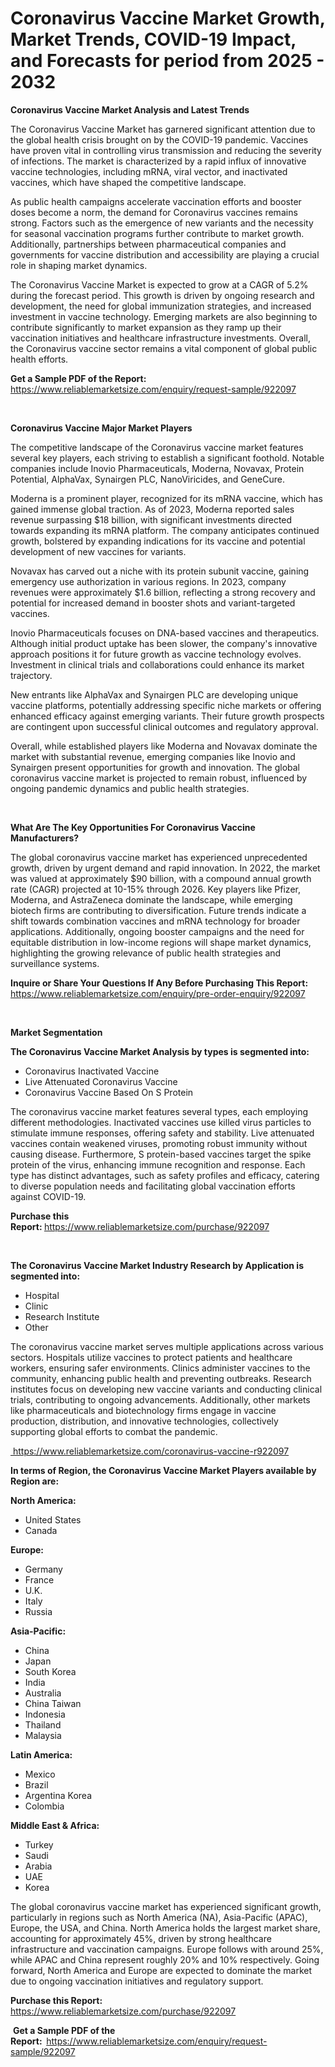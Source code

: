 <p><h1>Coronavirus Vaccine Market Growth, Market Trends, COVID-19 Impact, and Forecasts for period from 2025 - 2032</h1></p><p><strong>Coronavirus Vaccine Market Analysis and Latest Trends</strong></p>
<p><p>The Coronavirus Vaccine Market has garnered significant attention due to the global health crisis brought on by the COVID-19 pandemic. Vaccines have proven vital in controlling virus transmission and reducing the severity of infections. The market is characterized by a rapid influx of innovative vaccine technologies, including mRNA, viral vector, and inactivated vaccines, which have shaped the competitive landscape.</p><p>As public health campaigns accelerate vaccination efforts and booster doses become a norm, the demand for Coronavirus vaccines remains strong. Factors such as the emergence of new variants and the necessity for seasonal vaccination programs further contribute to market growth. Additionally, partnerships between pharmaceutical companies and governments for vaccine distribution and accessibility are playing a crucial role in shaping market dynamics.</p><p>The Coronavirus Vaccine Market is expected to grow at a CAGR of 5.2% during the forecast period. This growth is driven by ongoing research and development, the need for global immunization strategies, and increased investment in vaccine technology. Emerging markets are also beginning to contribute significantly to market expansion as they ramp up their vaccination initiatives and healthcare infrastructure investments. Overall, the Coronavirus vaccine sector remains a vital component of global public health efforts.</p></p>
<p><strong>Get a Sample PDF of the Report:&nbsp;</strong> <a href="https://www.reliablemarketsize.com/enquiry/request-sample/922097?utm_campaign=3346&utm_medium=2&utm_source=Github&utm_content=ia&utm_term=18042025&utm_id=coronavirus-vaccine">https://www.reliablemarketsize.com/enquiry/request-sample/922097</a></p>
<p>&nbsp;</p>
<p><strong>Coronavirus Vaccine Major Market Players</strong></p>
<p><p>The competitive landscape of the Coronavirus vaccine market features several key players, each striving to establish a significant foothold. Notable companies include Inovio Pharmaceuticals, Moderna, Novavax, Protein Potential, AlphaVax, Synairgen PLC, NanoViricides, and GeneCure.</p><p>Moderna is a prominent player, recognized for its mRNA vaccine, which has gained immense global traction. As of 2023, Moderna reported sales revenue surpassing $18 billion, with significant investments directed towards expanding its mRNA platform. The company anticipates continued growth, bolstered by expanding indications for its vaccine and potential development of new vaccines for variants.</p><p>Novavax has carved out a niche with its protein subunit vaccine, gaining emergency use authorization in various regions. In 2023, company revenues were approximately $1.6 billion, reflecting a strong recovery and potential for increased demand in booster shots and variant-targeted vaccines.</p><p>Inovio Pharmaceuticals focuses on DNA-based vaccines and therapeutics. Although initial product uptake has been slower, the company's innovative approach positions it for future growth as vaccine technology evolves. Investment in clinical trials and collaborations could enhance its market trajectory.</p><p>New entrants like AlphaVax and Synairgen PLC are developing unique vaccine platforms, potentially addressing specific niche markets or offering enhanced efficacy against emerging variants. Their future growth prospects are contingent upon successful clinical outcomes and regulatory approval.</p><p>Overall, while established players like Moderna and Novavax dominate the market with substantial revenue, emerging companies like Inovio and Synairgen present opportunities for growth and innovation. The global coronavirus vaccine market is projected to remain robust, influenced by ongoing pandemic dynamics and public health strategies.</p></p>
<p>&nbsp;</p>
<p><strong>What Are The Key Opportunities For Coronavirus Vaccine Manufacturers?</strong></p>
<p><p>The global coronavirus vaccine market has experienced unprecedented growth, driven by urgent demand and rapid innovation. In 2022, the market was valued at approximately $90 billion, with a compound annual growth rate (CAGR) projected at 10-15% through 2026. Key players like Pfizer, Moderna, and AstraZeneca dominate the landscape, while emerging biotech firms are contributing to diversification. Future trends indicate a shift towards combination vaccines and mRNA technology for broader applications. Additionally, ongoing booster campaigns and the need for equitable distribution in low-income regions will shape market dynamics, highlighting the growing relevance of public health strategies and surveillance systems.</p></p>
<p><strong>Inquire or Share Your Questions If Any Before Purchasing This Report:</strong> <a href="https://www.reliablemarketsize.com/enquiry/pre-order-enquiry/922097?utm_campaign=3346&utm_medium=2&utm_source=Github&utm_content=ia&utm_term=18042025&utm_id=coronavirus-vaccine">https://www.reliablemarketsize.com/enquiry/pre-order-enquiry/922097</a></p>
<p>&nbsp;</p>
<p><strong>Market Segmentation</strong></p>
<p><strong>The Coronavirus Vaccine Market Analysis by types is segmented into:</strong></p>
<p><ul><li>Coronavirus Inactivated Vaccine</li><li>Live Attenuated Coronavirus Vaccine</li><li>Coronavirus Vaccine Based On S Protein</li></ul></p>
<p><p>The coronavirus vaccine market features several types, each employing different methodologies. Inactivated vaccines use killed virus particles to stimulate immune responses, offering safety and stability. Live attenuated vaccines contain weakened viruses, promoting robust immunity without causing disease. Furthermore, S protein-based vaccines target the spike protein of the virus, enhancing immune recognition and response. Each type has distinct advantages, such as safety profiles and efficacy, catering to diverse population needs and facilitating global vaccination efforts against COVID-19.</p></p>
<p><strong>Purchase this Report:&nbsp;</strong><a href="https://www.reliablemarketsize.com/purchase/922097?utm_campaign=3346&utm_medium=2&utm_source=Github&utm_content=ia&utm_term=18042025&utm_id=coronavirus-vaccine">https://www.reliablemarketsize.com/purchase/922097</a></p>
<p>&nbsp;</p>
<p><strong>The Coronavirus Vaccine Market Industry Research by Application is segmented into:</strong></p>
<p><ul><li>Hospital</li><li>Clinic</li><li>Research Institute</li><li>Other</li></ul></p>
<p><p>The coronavirus vaccine market serves multiple applications across various sectors. Hospitals utilize vaccines to protect patients and healthcare workers, ensuring safer environments. Clinics administer vaccines to the community, enhancing public health and preventing outbreaks. Research institutes focus on developing new vaccine variants and conducting clinical trials, contributing to ongoing advancements. Additionally, other markets like pharmaceuticals and biotechnology firms engage in vaccine production, distribution, and innovative technologies, collectively supporting global efforts to combat the pandemic.</p></p>
<p><a href="https://www.reliablemarketsize.com/coronavirus-vaccine-r922097?utm_campaign=3346&utm_medium=2&utm_source=Github&utm_content=ia&utm_term=18042025&utm_id=coronavirus-vaccine">&nbsp;https://www.reliablemarketsize.com/coronavirus-vaccine-r922097</a></p>
<p><strong>In terms of Region, the Coronavirus Vaccine Market Players available by Region are:</strong></p>
<p>
    <p> <strong> North America: </strong>
        <ul>
            <li>United States</li>
            <li>Canada</li>
        </ul>
        </p> 
    <p> <strong> Europe: </strong>
        <ul>
            <li>Germany</li>
            <li>France</li>
            <li>U.K.</li>
            <li>Italy</li>
            <li>Russia</li>
        </ul>
        </p> 
    <p> <strong> Asia-Pacific: </strong>
        <ul>
            <li>China</li>
            <li>Japan</li>
            <li>South Korea</li>
            <li>India</li>
            <li>Australia</li>
            <li>China Taiwan</li>
            <li>Indonesia</li>
            <li>Thailand</li>
            <li>Malaysia</li>
        </ul>
        </p> 
    <p> <strong> Latin America: </strong>
        <ul>
            <li>Mexico</li>
            <li>Brazil</li>
            <li>Argentina Korea</li>
            <li>Colombia</li>
        </ul>
        </p> 
    <p> <strong> Middle East & Africa: </strong>
        <ul>
            <li>Turkey</li>
            <li>Saudi</li>
            <li>Arabia</li>
            <li>UAE</li>
            <li>Korea</li>
        </ul>
    </p>
    </p>
<p><p>The global coronavirus vaccine market has experienced significant growth, particularly in regions such as North America (NA), Asia-Pacific (APAC), Europe, the USA, and China. North America holds the largest market share, accounting for approximately 45%, driven by strong healthcare infrastructure and vaccination campaigns. Europe follows with around 25%, while APAC and China represent roughly 20% and 10% respectively. Going forward, North America and Europe are expected to dominate the market due to ongoing vaccination initiatives and regulatory support.</p></p>
<p><strong>Purchase this Report: </strong><a href="https://www.reliablemarketsize.com/purchase/922097?utm_campaign=3346&utm_medium=2&utm_source=Github&utm_content=ia&utm_term=18042025&utm_id=coronavirus-vaccine">https://www.reliablemarketsize.com/purchase/922097</a></p>
<p>&nbsp;<strong>Get a Sample PDF of the Report:&nbsp;&nbsp;</strong><a href="https://www.reliablemarketsize.com/enquiry/request-sample/922097?utm_campaign=3346&utm_medium=2&utm_source=Github&utm_content=ia&utm_term=18042025&utm_id=coronavirus-vaccine">https://www.reliablemarketsize.com/enquiry/request-sample/922097</a></p>
<p><strong></strong></p>
<p><p></p><p></p><p></p></p>